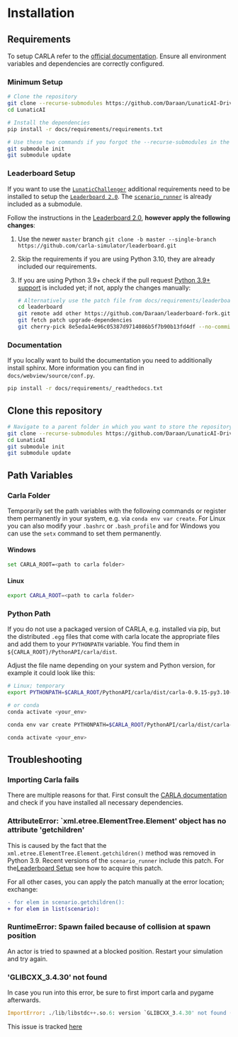 # Installation

## Requirements

To setup CARLA refer to the [official documentation](https://carla.readthedocs.io/en/latest/). Ensure all environment variables and dependencies are correctly configured.

### Minimum Setup

```bash
# Clone the repository
git clone --recurse-submodules https://github.com/Daraan/LunaticAI-Driver-for-CARLA-Simulator.git LunaticAI
cd LunaticAI

# Install the dependencies
pip install -r docs/requirements/requirements.txt

# Use these two commands if you forgot the --recurse-submodules in the first step
git submodule init 
git submodule update
```

### Leaderboard Setup

If you want to use the [`LunaticChallenger`](#agents.leaderboard_agent.LunaticChallenger) additional requirements need to be installed to setup the [`Leaderboard 2.0`](https://leaderboard.carla.org/get_started/). The [`scenario_runner`](https://github.com/carla-simulator/scenario_runner) is already included as a submodule.

Follow the instructions in the [Leaderboard 2.0](https://leaderboard.carla.org/get_started/), **however apply the following changes**:

1. Use the newer `master` branch
    `git clone -b master --single-branch https://github.com/carla-simulator/leaderboard.git`
2. Skip the requirements if you are using Python 3.10, they are already included our requirements.
3. If you are using Python 3.9+ check if the pull request [Python 3.9+ support](https://github.com/carla-simulator/leaderboard/pull/182) is included yet; if not, apply the changes manually:

    ```bash
    # Alternatively use the patch file from docs/requirements/leaderboard_8e5eda.patch
    cd leaderboard
    git remote add other https://github.com/Daraan/leaderboard-fork.git
    git fetch patch upgrade-dependencies
    git cherry-pick 8e5eda14e96c05387d9714086b5f7b90b13fd4df --no-commit
    ```

### Documentation

If you locally want to build the documentation you need to additionally install sphinx.
More information you can find in `docs/webview/source/conf.py`.

```bash
pip install -r docs/requirements/_readthedocs.txt
```

## Clone this repository

```bash
# Navigate to a parent folder in which you want to store the repository
git clone --recurse-submodules https://github.com/Daraan/LunaticAI-Driver-for-CARLA-Simulator.git LunaticAI
cd LunaticAI
git submodule init 
git submodule update
```

## Path Variables

### Carla Folder

Temporarily set the path variables with the following commands or register them permanently in your system, e.g. via `conda env var create`.
For Linux you can also modify your `.bashrc` or `.bash_profile` and for Windows you can use the `setx` command to set them permanently.

#### Windows

```sh
set CARLA_ROOT=<path to carla folder>
```

#### Linux

```bash
export CARLA_ROOT=<path to carla folder>
```

### Python Path

If you do not use a packaged version of CARLA, e.g. installed via pip, but the distributed `.egg` files that come with carla locate the appropriate files and add them to your `PYTHONPATH` variable.
You find them in `${CARLA_ROOT}/PythonAPI/carla/dist`.

Adjust the file name depending on your system and Python version, for example it could look like this:

```bash
# Linux; temporary
export PYTHONPATH=$CARLA_ROOT/PythonAPI/carla/dist/carla-0.9.15-py3.10-linux-x86_64.egg:$PYTHONPATH

# or conda
conda activate <your_env>

conda env var create PYTHONPATH=$CARLA_ROOT/PythonAPI/carla/dist/carla-0.9.15-py3.10-linux-x86_64.egg:$PYTHONPATH

conda activate <your_env>
```

## Troubleshooting

### Importing Carla fails

There are multiple reasons for that. First consult the [CARLA documentation](https://carla.readthedocs.io/en/latest/getting_started/) and check if you have installed all necessary dependencies.

### AttributeError: `xml.etree.ElementTree.Element' object has no attribute 'getchildren'

This is caused by the fact that the `xml.etree.ElementTree.Element.getchildren()` method was removed in Python 3.9.
Recent versions of the `scenario_runner` include this patch. For the[Leaderboard Setup](#leaderboard-setup) see how to acquire this patch.

For all other cases, you can apply the patch manually at the error location; exchange:

```diff
- for elem in scenario.getchildren():
+ for elem in list(scenario):
```

### RuntimeError: Spawn failed because of collision at spawn position

An actor is tried to spawned at a blocked position. Restart your simulation and try again.

### 'GLIBCXX_3.4.30' not found

In case you run into this error, be sure to first import carla and pygame afterwards.

```py
ImportError: ./lib/libstdc++.so.6: version `GLIBCXX_3.4.30' not found (required by /home/.cache/Python-Eggs/carla-0.9.15-py3.10-linux-x86_64.egg-tmp/carla/libcarla.cpython-310-x86_64-linux-gnu.so)
```

This issue is tracked [here](https://github.com/carla-simulator/carla/issues/7862#issuecomment-2194905685)
